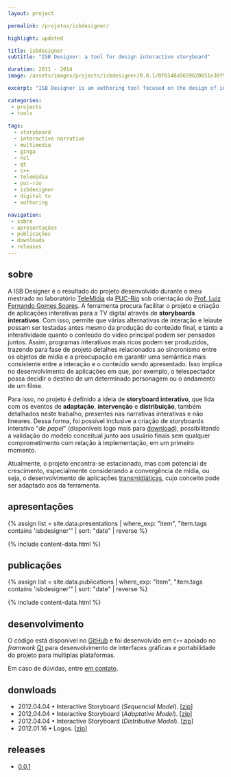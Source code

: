```yaml
---
layout: project

permalink: /projetos/isbdesigner/

highlight: updated

title: isbdesigner
subtitle: "ISB Designer: a tool for design interactive storyboard"

duration: 2011 - 2014
image: /assets/images/projects/isbdesigner/0.0.1/0f6548a5659620651e30f990c200ba2d.png

excerpt: "ISB Designer is an authoring tool focused on the design of interactive narratives. Based on techniques used by film and animation producers, the tool does not rule out paradigms they are used to. One of its main advantages is to allow the design of audiovisual content together with its points of adaptation and intervention, thus helping in the detection and correction of narrative inconsistencies. Another ISB Designer differential is the possibility of designing applications for presentations on multiple screens. Unlike other tools, the ISB Designer focuses on the design and prototyping phase of applications, as a means of producing higher quality interactive narratives, for then automatically generate the final application, in a post-project stage."

categories: 
 - projects
 - tools
 
tags:
  - storyboard
  - interactive narrative
  - multimedia
  - ginga
  - ncl
  - qt
  - c++
  - telemidia
  - puc-rio
  - isbdesigner
  - digital tv
  - authoring

navigation:
 - sobre
 - apresentações
 - publicações
 - downloads
 - releases
---
```


## sobre

A ISB Designer é o resultado do projeto desenvolvido durante o meu mestrado no laboratório [TeleMídia](telemidia.puc-rio.br/) da [PUC-Rio](http://www.puc-rio.br/) sob orientação do [Prof. Luiz Fernando Gomes Soares](http://www.telemidia.puc-rio.br/~lfgs/). A ferramenta procura facilitar o projeto e criação de aplicações interativas para a TV digital através de **storyboards interativos**. Com isso, permite que várias alternativas de interação e leiaute possam ser testadas antes mesmo da produção do conteúdo final, e tanto a interatividade quanto o conteúdo do vídeo principal podem ser pensados juntos. Assim, programas interativos mais ricos podem ser produzidos, trazendo para fase de projeto detalhes relacionados ao sincronismo entre os objetos de mídia e a preocupação em garantir uma semântica mais consistente entre a interação e o conteúdo sendo apresentado. Isso implica no desenvolvimento de aplicações em que, por exemplo, o telespectador possa decidir o destino de um determinado personagem ou o andamento de um filme.

Para isso, no projeto é definido a ideia de **storyboard interativo**, que lida com os eventos de **adaptação**, **intervenção** e **distribuição**, também detalhados neste trabalho, presentes nas narrativas interativas e não lineares. Dessa forma, foi possível inclusive a criação de storyboards interativo "*de papel*" (disponíveis logo mais para [download](#donwloads)), possibilitando a validação do modelo conceitual junto aos usuário finais sem qualquer comprometimento com relação à implementação, em um primeiro momento.

Atualmente, o projeto encontra-se estacionado, mas com potencial de crescimento, especialmente considerando a convergência de mídia, ou seja, o desenvolvimento de aplicações [transmidiáticas](https://pt.wikipedia.org/wiki/Transm%C3%ADdia), cujo conceito pode ser adaptado aos da ferramenta.

## apresentações

{% assign list = site.data.presentations 
  | where_exp: "item", "item.tags contains 'isbdesigner'"
  | sort: "date" | reverse %}

{% include content-data.html %}

## publicações

{% assign list = site.data.publications 
  | where_exp: "item", "item.tags contains 'isbdesigner'"
  | sort: "date" | reverse %}

{% include content-data.html %}

## desenvolvimento

O código está disponível no [GitHub](https://github.com/edcaraujo/isbdesigner-deprecated) e foi desenvolvido em `C++` apoiado no *framwork* [Qt](https://www.qt.io/) para desenvolvimento de interfaces gráficas e portabilidade do projeto para multiplas plataformas.

Em caso de dúvidas, entre [em contato](/#contato).

## donwloads

- <i class="far fa-calendar-alt"></i> 2012.04.04 • Interactive Storyboard (*Sequencial Model*).  <i class="fas fa-download"></i> [[zip](/assets/downloads/projects/isbdesigner/9f522044dac8534b50191c3f80284129.zip)]
- <i class="far fa-calendar-alt"></i> 2012.04.04 • Interactive Storyboard (*Adaptative Model*).  <i class="fas fa-download"></i> [[zip](/assets/downloads/projects/isbdesigner/0db73e1876e1890da238deb5a12cc165.zip)]
- <i class="far fa-calendar-alt"></i> 2012.04.04 • Interactive Storyboard (*Distributive Model*).  <i class="fas fa-download"></i> [[zip](/assets/downloads/projects/isbdesigner/6e53384f2a124639c06638d24f89dd00.zip)]
- <i class="far fa-calendar-alt"></i> 2012.01.16 • Logos. <i class="fas fa-download"></i> [[zip](/assets/downloads/projects/isbdesigner/ac2b617435903b688af3f43fa0c122bf.zip)]

## releases

- <i class="fas fa-box-open"></i> [0.0.1](/projetos/isbdesigner/0.0.1/)